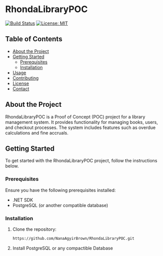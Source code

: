 # RhondaLibraryPOC

[![Build Status](https://travis-ci.org/NanaAgyirBrown/RhondaLibraryPOC.svg?branch=main)](https://travis-ci.org/NanaAgyirBrown/RhondaLibraryPOC)
[![License: MIT](https://img.shields.io/badge/License-MIT-yellow.svg)](https://opensource.org/licenses/MIT)

## Table of Contents

- [About the Project](#about-the-project)
- [Getting Started](#getting-started)
  - [Prerequisites](#prerequisites)
  - [Installation](#installation)
- [Usage](#usage)
- [Contributing](#contributing)
- [License](#license)
- [Contact](#contact)

## About the Project

RhondaLibraryPOC is a Proof of Concept (POC) project for a library management system. It provides functionality for managing books, users, and checkout processes. The system includes features such as overdue calculations and fine accruals.

## Getting Started

To get started with the RhondaLibraryPOC project, follow the instructions below.

### Prerequisites

Ensure you have the following prerequisites installed:

- .NET SDK
- PostgreSQL (or another compatible database)

### Installation

1. Clone the repository:

   ```sh
   https://github.com/NanaAgyirBrown/RhondaLibraryPOC.git
   ```
2. Install PostgreSQL or any compactible Database
   

